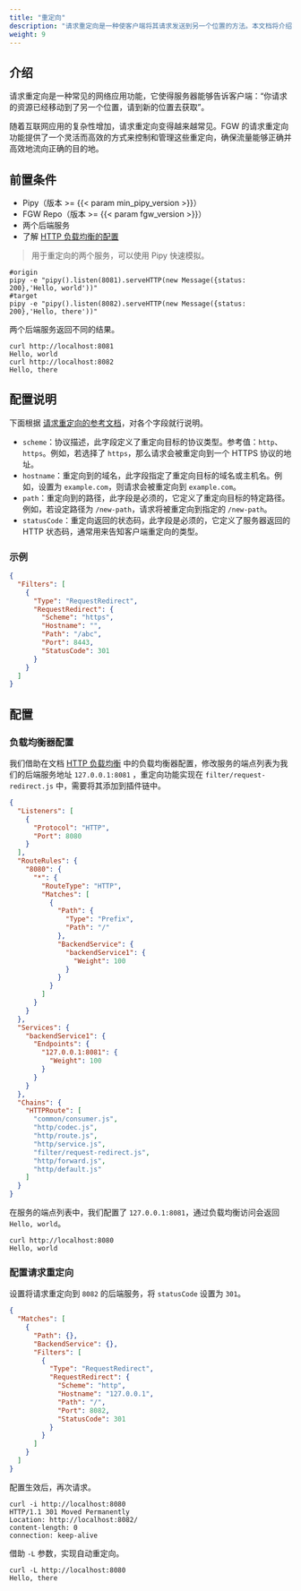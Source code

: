 ```yaml
---
title: "重定向"
description: "请求重定向是一种使客户端将其请求发送到另一个位置的方法。本文档将介绍 FGW 的请求重定向功能。"
weight: 9
---
```


## 介绍

请求重定向是一种常见的网络应用功能，它使得服务器能够告诉客户端：“你请求的资源已经移动到了另一个位置，请到新的位置去获取”。

随着互联网应用的复杂性增加，请求重定向变得越来越常见。FGW 的请求重定向功能提供了一个灵活而高效的方式来控制和管理这些重定向，确保流量能够正确并高效地流向正确的目的地。

## 前置条件

- Pipy（版本 >= {{< param min_pipy_version >}}）
- FGW Repo（版本 >= {{< param fgw_version >}}）
- 两个后端服务
- 了解 [HTTP 负载均衡的配置](/features/http-load-balancer/)

> 用于重定向的两个服务，可以使用 Pipy 快速模拟。

```shell
#origin
pipy -e "pipy().listen(8081).serveHTTP(new Message({status: 200},'Hello, world'))"
#target
pipy -e "pipy().listen(8082).serveHTTP(new Message({status: 200},'Hello, there'))"
```

两个后端服务返回不同的结果。

```shell
curl http://localhost:8081
Hello, world
curl http://localhost:8082
Hello, there
```

## 配置说明

下面根据 [请求重定向的参考文档](/reference/configuration/#4133-requestredirect)，对各个字段就行说明。

- `scheme`：协议描述，此字段定义了重定向目标的协议类型。参考值：`http`、`https`。例如，若选择了 `https`，那么请求会被重定向到一个 HTTPS 协议的地址。
- `hostname`：重定向到的域名，此字段指定了重定向目标的域名或主机名。例如，设置为 `example.com`，则请求会被重定向到 `example.com`。
- `path`：重定向到的路径，此字段是必须的，它定义了重定向目标的特定路径。例如，若设定路径为 `/new-path`，请求将被重定向到指定的 `/new-path`。
- `statusCode`：重定向返回的状态码，此字段是必须的，它定义了服务器返回的 HTTP 状态码，通常用来告知客户端重定向的类型。

### 示例

```json
{
  "Filters": [
    {
      "Type": "RequestRedirect",
      "RequestRedirect": {
        "Scheme": "https",
        "Hostname": "",
        "Path": "/abc",
        "Port": 8443,
        "StatusCode": 301
      }
    }
  ]
}
```

## 配置

### 负载均衡器配置

我们借助在文档 [HTTP 负载均衡](/features/http-load-balancer/) 中的负载均衡器配置，修改服务的端点列表为我们的后端服务地址 `127.0.0.1:8081` ，重定向功能实现在 `filter/request-redirect.js` 中，需要将其添加到插件链中。

```json
{
  "Listeners": [
    {
      "Protocol": "HTTP",
      "Port": 8080
    }
  ],
  "RouteRules": {
    "8080": {
      "*": {
        "RouteType": "HTTP",
        "Matches": [
          {
            "Path": {
              "Type": "Prefix",
              "Path": "/"
            },
            "BackendService": {
              "backendService1": {
                "Weight": 100
              }
            }
          }
        ]
      }
    }
  },
  "Services": {
    "backendService1": {
      "Endpoints": {
        "127.0.0.1:8081": {
          "Weight": 100
        }
      }
    }
  },
  "Chains": {
    "HTTPRoute": [
      "common/consumer.js",
      "http/codec.js",
      "http/route.js",
      "http/service.js",
      "filter/request-redirect.js",
      "http/forward.js",
      "http/default.js"
    ]
  }
}
```

在服务的端点列表中，我们配置了 `127.0.0.1:8081`，通过负载均衡访问会返回 `Hello, world`。

```shell
curl http://localhost:8080
Hello, world
```

### 配置请求重定向

设置将请求重定向到 `8082` 的后端服务，将 `statusCode` 设置为 `301`。

```json
{
  "Matches": [
    {
      "Path": {},
      "BackendService": {},
      "Filters": [
        {
          "Type": "RequestRedirect",
          "RequestRedirect": {
            "Scheme": "http",
            "Hostname": "127.0.0.1",
            "Path": "/",
            "Port": 8082,
            "StatusCode": 301
          }
        }
      ]
    }
  ]
}
```

配置生效后，再次请求。

```shell
curl -i http://localhost:8080
HTTP/1.1 301 Moved Permanently
Location: http://localhost:8082/
content-length: 0
connection: keep-alive
```

借助 `-L` 参数，实现自动重定向。

```shell
curl -L http://localhost:8080
Hello, there
```
